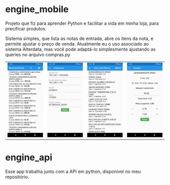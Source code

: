 # engine_mobile

Projeto que fiz para aprender Python e facilitar a vida em minha loja, para precificar produtos. 

Sistema simples, que lista as notas de entrada, abre os itens da nota, e permite ajustar o preço de venda. Atualmente eu o uso associado ao sistema Alterdata, mas você pode adaptá-lo simplesmente ajustando as queries no arquivo compras.py

<table><tr>
  <td><img src="screenshots/Screenshot_01.png" alt="" width="200"></td>
  <td><img src="screenshots/Screenshot_02.png" alt="" width="200"></td>
  <td><img src="screenshots/Screenshot_03.png" alt="" width="200"></td>
  <td><img src="screenshots/Screenshot_04.png" alt="" width="200"></td>
  </tr></table>


# engine_api

Esse app trabalha junto com a API em python, disponível no meu repositório.

